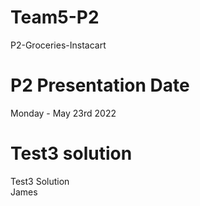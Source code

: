 # Team5-P2
P2-Groceries-Instacart
# P2 Presentation Date
Monday  - May 23rd 2022
# Test3 solution
Test3 Solution  
James

